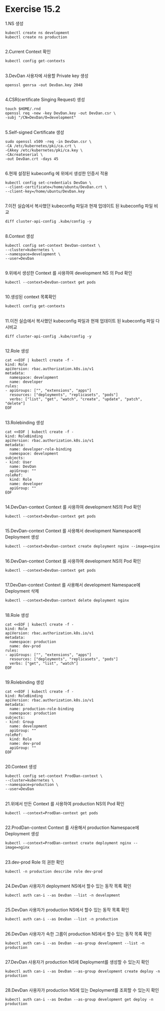 # Exercise 15.2


1.NS 생성
```
kubectl create ns development
kubectl create ns production
```

##

2.Current Context 확인
```
kubectl config get-contexts
```

##

3.DevDan 사용자에 사용할 Private key 생성
```
openssl genrsa -out DevDan.key 2048
```

##

4.CSR(certificate Singing Request) 생성
```
touch $HOME/.rnd
openssl req -new -key DevDan.key -out DevDan.csr \
-subj "/CN=DevDan/O=development"
```

##

5.Self-signed Certificate 생성
```
sudo openssl x509 -req -in DevDan.csr \
-CA /etc/kubernetes/pki/ca.crt \
-CAkey /etc/kubernetes/pki/ca.key \
-CAcreateserial \
-out DevDan.crt -days 45
```

##

6.현재 설정된 kubeconfig 에 위에서 생성한 인증서 적용
```
kubectl config set-credentials DevDan \
--client-certificate=/home/ubuntu/DevDan.crt \
--client-key=/home/ubuntu/DevDan.key
```

##

7.이전 실습에서 복사했던 kubeconfig 파일과 현재 업데이트 된 kubeconfig 파일 비교
```
diff cluster-api-config .kube/config -y
```

##

8.Context 생성
```
kubectl config set-context DevDan-context \
--cluster=kubernetes \
--namespace=development \
--user=DevDan
```

##

9.위에서 생성한 Context 를 사용하여 development NS 의 Pod 확인
```
kubectl --context=DevDan-context get pods
```

##

10.생성된 context 목록확인
```
kubectl config get-contexts
```

##

11.이전 실습에서 복사했던 kubeconfig 파일과 현재 업데이트 된 kubeconfig 파일 다시비교
```
diff cluster-api-config .kube/config -y
```

##

12.Role 생성
```
cat <<EOF | kubectl create -f -
kind: Role
apiVersion: rbac.authorization.k8s.io/v1
metadata:
  namespace: development
  name: developer
rules:
- apiGroups: ["", "extensions", "apps"]
  resources: ["deployments", "replicasets", "pods"]
  verbs: ["list", "get", "watch", "create", "update", "patch", "delete"]
EOF
```

##

13.Rolebinding 생성
```
cat <<EOF | kubectl create -f -
kind: RoleBinding
apiVersion: rbac.authorization.k8s.io/v1
metadata:
  name: developer-role-binding
  namespace: development
subjects:
- kind: User
  name: DevDan
  apiGroup: ""
roleRef:
  kind: Role
  name: developer
  apiGroup: ""
EOF
```

##

14.DevDan-context Context 를 사용하여 development NS의 Pod 확인
```
kubectl --context=DevDan-context get pods
```

##

15.DevDan-context Context 를 사용해서 development Namespace에 Deployment 생성
```
kubectl --context=DevDan-context create deployment nginx --image=nginx
```

##

16.DevDan-context Context 를 사용하여 development NS의 Pod 확인
```
kubectl --context=DevDan-context get pods
```

##

17.DevDan-context Context 를 사용해서 development Namespace에 Deployment 삭제
```
kubectl --context=DevDan-context delete deployment nginx
```

##

18.Role 생성
```
cat <<EOF | kubectl create -f -
kind: Role
apiVersion: rbac.authorization.k8s.io/v1
metadata:
  namespace: production
  name: dev-prod
rules:
- apiGroups: ["", "extensions", "apps"]
  resources: ["deployments", "replicasets", "pods"]
  verbs: ["get", "list", "watch"]
EOF
```

##

19.Rolebinding 생성
```
cat <<EOF | kubectl create -f -
kind: RoleBinding
apiVersion: rbac.authorization.k8s.io/v1
metadata:
  name: production-role-binding
  namespace: production        
subjects:
- kind: Group
  name: development
  apiGroup: ""
roleRef:
  kind: Role
  name: dev-prod                
  apiGroup: ""
EOF
```

##

20.Context 생성
```
kubectl config set-context ProdDan-context \
--cluster=kubernetes \
--namespace=production \
--user=DevDan
```

##

21.위에서 만든 Context 를 사용하여 production NS의 Pod 확인
```
kubectl --context=ProdDan-context get pods
```

##

22.ProdDan-context Context 를 사용해서 production Namespace에 Deployment 생성
```
kubectl --context=ProdDan-context create deployment nginx --image=nginx
```

##

23.dev-prod Role 의 권한 확인
```
kubectl -n production describe role dev-prod
```

##

24.DevDan 사용자가 deployment NS에서 할수 있는 동작 목록 확인
```
kubectl auth can-i --as DevDan --list -n development
```

##

25.DevDan 사용자가 production NS에서 할수 있는 동작 목록 확인
```
kubectl auth can-i --as DevDan --list -n production
```

##

26.DevDan 사용자가 속한 그룹이 production NS에서 할수 있는 동작 목록 확인
```
kubectl auth can-i --as DevDan --as-group development --list -n production
```

##

27.DevDan 사용자가 production NS에 Deployment를 생성할 수 있는지 확인
```
kubectl auth can-i --as DevDan --as-group development create deploy -n production
```

##

28.DevDan 사용자가 production NS에 있는 Deployment를 조회할 수 있는지 확인
```
kubectl auth can-i --as DevDan --as-group development get deploy -n production
```
